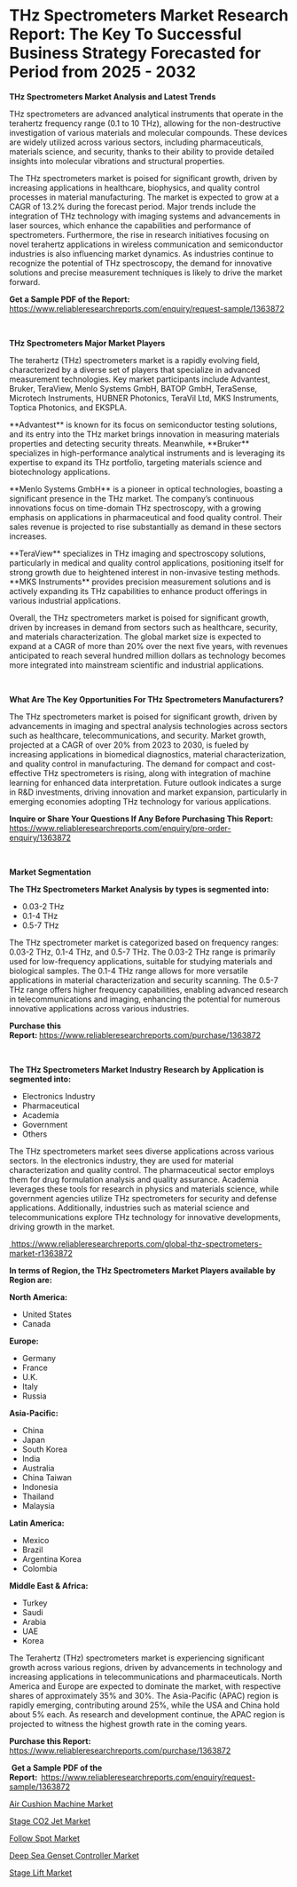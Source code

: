 <p><h1>THz Spectrometers Market Research Report: The Key To Successful Business Strategy Forecasted for Period from 2025 - 2032</h1></p><p><strong>THz Spectrometers Market Analysis and Latest Trends</strong></p>
<p><p>THz spectrometers are advanced analytical instruments that operate in the terahertz frequency range (0.1 to 10 THz), allowing for the non-destructive investigation of various materials and molecular compounds. These devices are widely utilized across various sectors, including pharmaceuticals, materials science, and security, thanks to their ability to provide detailed insights into molecular vibrations and structural properties.</p><p>The THz spectrometers market is poised for significant growth, driven by increasing applications in healthcare, biophysics, and quality control processes in material manufacturing. The market is expected to grow at a CAGR of 13.2% during the forecast period. Major trends include the integration of THz technology with imaging systems and advancements in laser sources, which enhance the capabilities and performance of spectrometers. Furthermore, the rise in research initiatives focusing on novel terahertz applications in wireless communication and semiconductor industries is also influencing market dynamics. As industries continue to recognize the potential of THz spectroscopy, the demand for innovative solutions and precise measurement techniques is likely to drive the market forward.</p></p>
<p><strong>Get a Sample PDF of the Report:&nbsp;</strong> <a href="https://www.reliableresearchreports.com/enquiry/request-sample/1363872?utm_campaign=32&utm_medium=2&utm_source=Github&utm_content=ia&utm_term=19022025&utm_id=thz-spectrometers">https://www.reliableresearchreports.com/enquiry/request-sample/1363872</a></p>
<p>&nbsp;</p>
<p><strong>THz Spectrometers Major Market Players</strong></p>
<p><p>The terahertz (THz) spectrometers market is a rapidly evolving field, characterized by a diverse set of players that specialize in advanced measurement technologies. Key market participants include Advantest, Bruker, TeraView, Menlo Systems GmbH, BATOP GmbH, TeraSense, Microtech Instruments, HUBNER Photonics, TeraVil Ltd, MKS Instruments, Toptica Photonics, and EKSPLA.</p><p>**Advantest** is known for its focus on semiconductor testing solutions, and its entry into the THz market brings innovation in measuring materials properties and detecting security threats. Meanwhile, **Bruker** specializes in high-performance analytical instruments and is leveraging its expertise to expand its THz portfolio, targeting materials science and biotechnology applications.</p><p>**Menlo Systems GmbH** is a pioneer in optical technologies, boasting a significant presence in the THz market. The company’s continuous innovations focus on time-domain THz spectroscopy, with a growing emphasis on applications in pharmaceutical and food quality control. Their sales revenue is projected to rise substantially as demand in these sectors increases.</p><p>**TeraView** specializes in THz imaging and spectroscopy solutions, particularly in medical and quality control applications, positioning itself for strong growth due to heightened interest in non-invasive testing methods. **MKS Instruments** provides precision measurement solutions and is actively expanding its THz capabilities to enhance product offerings in various industrial applications.</p><p>Overall, the THz spectrometers market is poised for significant growth, driven by increases in demand from sectors such as healthcare, security, and materials characterization. The global market size is expected to expand at a CAGR of more than 20% over the next five years, with revenues anticipated to reach several hundred million dollars as technology becomes more integrated into mainstream scientific and industrial applications.</p></p>
<p>&nbsp;</p>
<p><strong>What Are The Key Opportunities For THz Spectrometers Manufacturers?</strong></p>
<p><p>The THz spectrometers market is poised for significant growth, driven by advancements in imaging and spectral analysis technologies across sectors such as healthcare, telecommunications, and security. Market growth, projected at a CAGR of over 20% from 2023 to 2030, is fueled by increasing applications in biomedical diagnostics, material characterization, and quality control in manufacturing. The demand for compact and cost-effective THz spectrometers is rising, along with integration of machine learning for enhanced data interpretation. Future outlook indicates a surge in R&D investments, driving innovation and market expansion, particularly in emerging economies adopting THz technology for various applications.</p></p>
<p><strong>Inquire or Share Your Questions If Any Before Purchasing This Report:</strong> <a href="https://www.reliableresearchreports.com/enquiry/pre-order-enquiry/1363872?utm_campaign=32&utm_medium=2&utm_source=Github&utm_content=ia&utm_term=19022025&utm_id=thz-spectrometers">https://www.reliableresearchreports.com/enquiry/pre-order-enquiry/1363872</a></p>
<p>&nbsp;</p>
<p><strong>Market Segmentation</strong></p>
<p><strong>The THz Spectrometers Market Analysis by types is segmented into:</strong></p>
<p><ul><li>0.03-2 THz</li><li>0.1-4 THz</li><li>0.5-7 THz</li></ul></p>
<p><p>The THz spectrometer market is categorized based on frequency ranges: 0.03-2 THz, 0.1-4 THz, and 0.5-7 THz. The 0.03-2 THz range is primarily used for low-frequency applications, suitable for studying materials and biological samples. The 0.1-4 THz range allows for more versatile applications in material characterization and security scanning. The 0.5-7 THz range offers higher frequency capabilities, enabling advanced research in telecommunications and imaging, enhancing the potential for numerous innovative applications across various industries.</p></p>
<p><strong>Purchase this Report:&nbsp;</strong><a href="https://www.reliableresearchreports.com/purchase/1363872?utm_campaign=32&utm_medium=2&utm_source=Github&utm_content=ia&utm_term=19022025&utm_id=thz-spectrometers">https://www.reliableresearchreports.com/purchase/1363872</a></p>
<p>&nbsp;</p>
<p><strong>The THz Spectrometers Market Industry Research by Application is segmented into:</strong></p>
<p><ul><li>Electronics Industry</li><li>Pharmaceutical</li><li>Academia</li><li>Government</li><li>Others</li></ul></p>
<p><p>The THz spectrometers market sees diverse applications across various sectors. In the electronics industry, they are used for material characterization and quality control. The pharmaceutical sector employs them for drug formulation analysis and quality assurance. Academia leverages these tools for research in physics and materials science, while government agencies utilize THz spectrometers for security and defense applications. Additionally, industries such as material science and telecommunications explore THz technology for innovative developments, driving growth in the market.</p></p>
<p><a href="https://www.reliableresearchreports.com/global-thz-spectrometers-market-r1363872?utm_campaign=32&utm_medium=2&utm_source=Github&utm_content=ia&utm_term=19022025&utm_id=thz-spectrometers">&nbsp;https://www.reliableresearchreports.com/global-thz-spectrometers-market-r1363872</a></p>
<p><strong>In terms of Region, the THz Spectrometers Market Players available by Region are:</strong></p>
<p>
    <p> <strong> North America: </strong>
        <ul>
            <li>United States</li>
            <li>Canada</li>
        </ul>
        </p> 
    <p> <strong> Europe: </strong>
        <ul>
            <li>Germany</li>
            <li>France</li>
            <li>U.K.</li>
            <li>Italy</li>
            <li>Russia</li>
        </ul>
        </p> 
    <p> <strong> Asia-Pacific: </strong>
        <ul>
            <li>China</li>
            <li>Japan</li>
            <li>South Korea</li>
            <li>India</li>
            <li>Australia</li>
            <li>China Taiwan</li>
            <li>Indonesia</li>
            <li>Thailand</li>
            <li>Malaysia</li>
        </ul>
        </p> 
    <p> <strong> Latin America: </strong>
        <ul>
            <li>Mexico</li>
            <li>Brazil</li>
            <li>Argentina Korea</li>
            <li>Colombia</li>
        </ul>
        </p> 
    <p> <strong> Middle East & Africa: </strong>
        <ul>
            <li>Turkey</li>
            <li>Saudi</li>
            <li>Arabia</li>
            <li>UAE</li>
            <li>Korea</li>
        </ul>
    </p>
    </p>
<p><p>The Terahertz (THz) spectrometers market is experiencing significant growth across various regions, driven by advancements in technology and increasing applications in telecommunications and pharmaceuticals. North America and Europe are expected to dominate the market, with respective shares of approximately 35% and 30%. The Asia-Pacific (APAC) region is rapidly emerging, contributing around 25%, while the USA and China hold about 5% each. As research and development continue, the APAC region is projected to witness the highest growth rate in the coming years.</p></p>
<p><strong>Purchase this Report: </strong><a href="https://www.reliableresearchreports.com/purchase/1363872?utm_campaign=32&utm_medium=2&utm_source=Github&utm_content=ia&utm_term=19022025&utm_id=thz-spectrometers">https://www.reliableresearchreports.com/purchase/1363872</a></p>
<p>&nbsp;<strong>Get a Sample PDF of the Report:&nbsp;&nbsp;</strong><a href="https://www.reliableresearchreports.com/enquiry/request-sample/1363872?utm_campaign=32&utm_medium=2&utm_source=Github&utm_content=ia&utm_term=19022025&utm_id=thz-spectrometers">https://www.reliableresearchreports.com/enquiry/request-sample/1363872</a></p>
<p><strong></strong></p>
<p><p><a href="https://github.com/akrachveslov/Market-Research-Report-List-1/blob/main/air-cushion-machine-market.md?utm_campaign=32&utm_medium=2&utm_source=Github&utm_content=ia&utm_term=19022025&utm_id=thz-spectrometers">Air Cushion Machine Market</a></p><p><a href="https://github.com/tashipmhuiri/Market-Research-Report-List-1/blob/main/stage-co2-jet-market.md?utm_campaign=32&utm_medium=2&utm_source=Github&utm_content=ia&utm_term=19022025&utm_id=thz-spectrometers">Stage CO2 Jet Market</a></p><p><a href="https://github.com/adyawafurber1/Market-Research-Report-List-1/blob/main/follow-spot-market.md?utm_campaign=32&utm_medium=2&utm_source=Github&utm_content=ia&utm_term=19022025&utm_id=thz-spectrometers">Follow Spot Market</a></p><p><a href="https://github.com/lynlynyusay/Market-Research-Report-List-1/blob/main/deep-sea-genset-controller-market.md?utm_campaign=32&utm_medium=2&utm_source=Github&utm_content=ia&utm_term=19022025&utm_id=thz-spectrometers">Deep Sea Genset Controller Market</a></p><p><a href="https://github.com/balapopepi/Market-Research-Report-List-1/blob/main/stage-lift-market.md?utm_campaign=32&utm_medium=2&utm_source=Github&utm_content=ia&utm_term=19022025&utm_id=thz-spectrometers">Stage Lift Market</a></p></p>